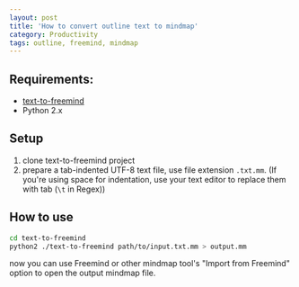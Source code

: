 ```yaml
---
layout: post
title: 'How to convert outline text to mindmap'
category: Productivity
tags: outline, freemind, mindmap
---
```


## Requirements:
- [text-to-freemind](https://github.com/wbolster/text-to-freemind)
- Python 2.x

## Setup
1. clone text-to-freemind project
2. prepare a tab-indented UTF-8 text file, use file extension `.txt.mm`. (If you're using space for indentation, use your text editor to replace them with tab (`\t` in Regex))

## How to use
```bash
cd text-to-freemind
python2 ./text-to-freemind path/to/input.txt.mm > output.mm
```

now you can use Freemind or other mindmap tool's "Import from Freemind" option to open the output mindmap file.